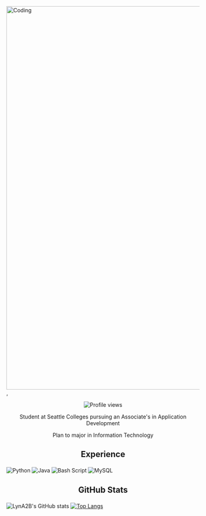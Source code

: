 <img align="center" alt="Coding" width="1000" src="https://media1.giphy.com/media/v1.Y2lkPTc5MGI3NjExNXJhMTgwM2xnd3RkOHp4ZGFqbDdwM280cDVoeDEzMGNtamNnZW50cyZlcD12MV9pbnRlcm5hbF9naWZfYnlfaWQmY3Q9Zw/IuVFGSQZTd6TK/giphy.gif">,
<p align="center">
<img src="https://komarev.com/ghpvc/?username=LynA2Be&color=blue" alt="Profile views">

<p align="center"> Student at Seattle Colleges pursuing an Associate's in Application Development
<p align="center"> Plan to major in Information Technology 

## <p align="center"> Experience 
![Python](https://img.shields.io/badge/python-3670A0?style=for-the-badge&logo=python&logoColor=ffdd54) 
![Java](https://img.shields.io/badge/java-%23ED8B00.svg?style=for-the-badge&logo=openjdk&logoColor=white)
![Bash Script](https://img.shields.io/badge/bash_script-%23121011.svg?style=for-the-badge&logo=gnu-bash&logoColor=white)
![MySQL](https://img.shields.io/badge/mysql-4479A1.svg?style=for-the-badge&logo=mysql&logoColor=white)

## <p align="center"> GitHub Stats
![LynA2B's GitHub stats](https://github-readme-stats.vercel.app/api?username=LynA2B&show_icons=true&theme=tokyonight) 
[![Top Langs](https://github-readme-stats.vercel.app/api/top-langs/?username=LynA2B&layout=donut&show_icons=true&theme=tokyonight)](https://github.com/anuraghazra/github-readme-stats) 

